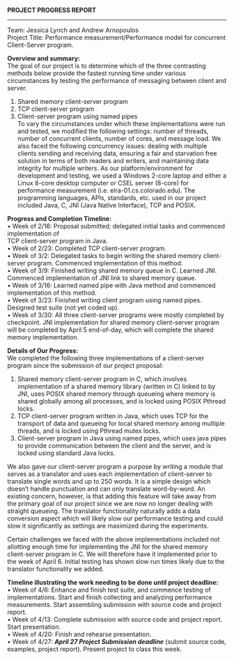 **PROJECT PROGRESS REPORT**
________________________________________

Team:    	Jessica Lynch and Andrew Arnopoulos  
Project Title: 	Performance measurement/Performance model for concurrent Client-Server program.

**Overview and summary:**  
The goal of our project is to determine which of the three contrasting methods below provide the fastest running time under various circumstances by testing the performance of messaging between client and server.  
1.	Shared memory client-server program  
2.	TCP client-server program  
3.	Client-server program using named pipes  
To vary the circumstances under which these implementations were run and tested, we modified the following settings: number of threads, number of concurrent clients, number of cores, and message load.  We also faced the following concurrency issues: dealing with multiple clients sending and receiving data, ensuring a fair and starvation free solution in terms of both readers and writers, and maintaining data integrity for multiple writers.  As our platform/environment for development and testing, we used a Windows 2-core laptop and either a Linux 8-core desktop computer or CSEL server (8-core) for performance measurement (i.e. elra-01.cs.colorado.edu).  The programming languages, APIs, standards, etc. used in our project included Java, C, JNI (Java Native Interface), TCP and POSIX.

**Progress and Completion Timeline:**  
•	Week of 2/16: 	Proposal submitted; delegated initial tasks and commenced implementation of  
TCP client-server program in Java.  
•	Week of 2/23:	Completed TCP client-server program.  
•	Week of 3/2:	Delegated tasks to begin writing the shared memory client-server program. 
Commenced implementation of this method.  
•	Week of 3/9:	Finished writing shared memory queue in C.  Learned JNI.  Commenced 
implementation of JNI link to shared memory queue.  
•	Week of 3/16:	Learned named pipe with Java method and commenced implementation of this 
method.  
•	Week of 3/23:    Finished writing client program using named pipes. Designed test suite (not yet 
coded up).  
•	Week of 3/30:	All three client-server programs were mostly completed by checkpoint.  JNI 
implementation for shared memory client-server program will be completed by 
April 5 end-of-day, which will complete the shared memory implementation.  
  
**Details of Our Progress:**  
We completed the following three implementations of a client-server program since the submission of our project proposal:  
1.	Shared memory client-server program in C, which involves implementation of a shared memory library (written in C) linked to by JNI, uses POSIX shared memory through queueing where memory is shared globally among all processes, and is locked using POSIX Pthread locks.  
2.	TCP client-server program written in Java, which uses TCP for the transport of data and queueing for local shared memory among multiple threads, and is locked using Pthread mutex locks.  
3.	Client-server program in Java using named pipes, which uses java pipes to provide communication between the client and the server, and is locked using standard Java locks.  
    
We also gave our client-server program a purpose by writing a module that serves as a translator and uses each implementation of client-server to translate single words and up to 250 words.  It is a simple design which doesn’t handle punctuation and can only translate word-by-word.  An existing concern, however, is that adding this feature will take away from the primary goal of our project since we are now no longer dealing with straight queueing.  The translator functionality naturally adds a data conversion aspect which will likely slow our performance testing and could slow it significantly as settings are maximized during the experiments.

Certain challenges we faced with the above implementations included not allotting enough time for implementing the JNI for the shared memory client-server program in C.  We will therefore have it implemented prior to the week of April 6.  Initial testing has shown slow run times likely due to the translator functionality we added.

**Timeline illustrating the work needing to be done until project deadline:**  
•	Week of 4/6:	Enhance and finish test suite, and commence testing of implementations. Start 
and finish collecting and analyzing performance measurements.  Start assembling submission with source code and project report.  
•	Week of 4/13:	Complete submission with source code and project report.  Start presentation.  
•	Week of 4/20:	Finish and rehearse presentation.  
•	Week of 4/27:	***April 27 Project Submission deadline*** (submit source code, examples, 
project report).  Present project to class this week.  
		

